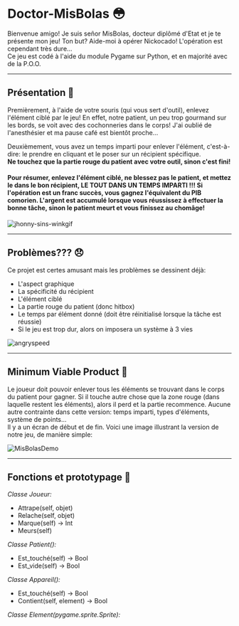 # Doctor-MisBolas 😳
Bienvenue amigo! Je suis señor MisBolas, docteur diplômé d'Etat et je te présente mon jeu! Ton but? Aide-moi à opérer Nickocado! L'opération est cependant très dure...  
Ce jeu est codé à l'aide du module Pygame sur Python, et en majorité avec de la P.O.O.

----------------------------------------------------------

## Présentation 🤡
Premièrement, à l'aide de votre souris (qui vous sert d'outil), enlevez l'élément ciblé par le jeu!
En effet, notre patient, un peu trop gourmand sur les bords, se voit avec des cochonneries dans le corps! 
J'ai oublié de l'anesthésier et ma pause café est bientôt proche...  

Deuxièmement, vous avez un temps imparti pour enlever l'élément, c'est-à-dire: le prendre en cliquant et le poser sur un récipient spécifique.  
**Ne touchez que la partie rouge du patient avec votre outil, sinon c'est fini!**

#### Pour résumer, enlevez l'élément ciblé, ne blessez pas le patient, et mettez le dans le bon récipient, LE TOUT DANS UN TEMPS IMPARTI !!! Si l'opération est un franc succès, vous gagnez l'équivalent du PIB comorien. L'argent est accumulé lorsque vous réussissez à effectuer la bonne tâche, sinon le patient meurt et vous finissez au chomâge!  

![jhonny-sins-winkgif](https://user-images.githubusercontent.com/90514084/161158727-7d1e21ba-f898-4595-8a37-3239ca759431.gif)

-----------------------------------------------------------

## Problèmes??? 😞
Ce projet est certes amusant mais les problèmes se dessinent déjà:
  * L'aspect graphique 
  * La spécificité du récipient 
  * L'élément ciblé
  * La partie rouge du patient (donc hitbox)
  * Le temps par élément donné (doit être réinitialisé lorsque la tâche est réussie)
  * Si le jeu est trop dur, alors on imposera un système à 3 vies  

![angryspeed](https://user-images.githubusercontent.com/90514084/161158995-27ada36e-3d0b-4487-a9b1-fc8a7eb07b96.gif)

----------------------------------------------------------

## Minimum Viable Product 🧠  
Le joueur doit pouvoir enlever tous les éléments se trouvant dans le corps du patient pour gagner. Si il touche autre chose que la zone rouge (dans laquelle restent les éléments), alors il perd et la partie recommence. Aucune autre contrainte dans cette version: temps imparti, types d'éléments, système de points...  
Il y a un écran de début et de fin. Voici une image illustrant la version de notre jeu, de manière simple:  

![MisBolasDemo](https://user-images.githubusercontent.com/90514084/162639710-7791ffe3-f980-4c29-a83f-c59fbb3a4e8c.png)  

----------------------------------------------------------

## Fonctions et prototypage 🤔  
*Classe Joueur:*  
 * Attrape(self, objet)  
 * Relache(self, objet)  
 * Marque(self) -> Int
 * Meurs(self) 
   
*Classe Patient():*   
 * Est_touché(self) -> Bool  
 * Est_vide(self)  -> Bool  
   
*Classe Appareil():*  
 * Est_touché(self) -> Bool
 * Contient(self, element) -> Bool
   
*Classe Element(pygame.sprite.Sprite):*  
